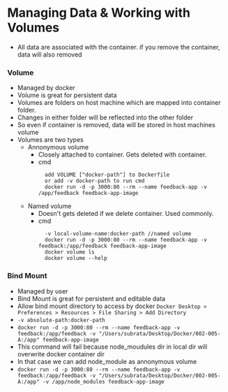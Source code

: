 # Managing Data & Working with Volumes 
  - All data are associated with the container. if you remove the container, data will also removed

### Volume
  - Managed by docker
  - Volume is great for persistent data
  - Volumes are folders on host machine which are mapped into container folder.
  - Changes in either folder will be reflected into the other folder
  - So even if container is removed, data will be stored in host machines volume
  - Volumes are two types
    - Annonymous volume
      - Closely attached to container. Gets deleted with container.
      - cmd 
        ```
          add VOLUME ["docker-path"] to Dockerfile
          or add -v docker-path to run cmd
          docker run -d -p 3000:80 --rm --name feedback-app -v /app/feedback feedback-app-image
        ```
    - Named volume
      - Doesn't gets deleted if we delete container. Used commonly.
      - cmd
        ```
          -v local-volume-name:docker-path //named volume
          docker run -d -p 3000:80 --rm --name feedback-app -v feedback:/app/feedback feedback-app-image
          docker volume ls
          docker volume --help
        ```

### Bind Mount
  - Managed by user
  - Bind Mount is great for persistent and editable data
  - Allow bind mount directory to access by docker
    ```Docker Desktop > Preferences > Resources > File Sharing > Add Directory``` 
  - ```-v absolute-path:docker-path```
  - ```docker run -d -p 3000:80 --rm --name feedback-app -v feedback:/app/feedback -v "/Users/subrata/Desktop/Docker/002-005-A:/app" feedback-app-image```
  - This command will fail because node_moudules dir in local dir will overwrite docker container dir
  - In that case we can add node_module as annonymous volume
  - ```docker run -d -p 3000:80 --rm --name feedback-app -v feedback:/app/feedback -v "/Users/subrata/Desktop/Docker/002-005-A:/app" -v /app/node_modules feedback-app-image```

